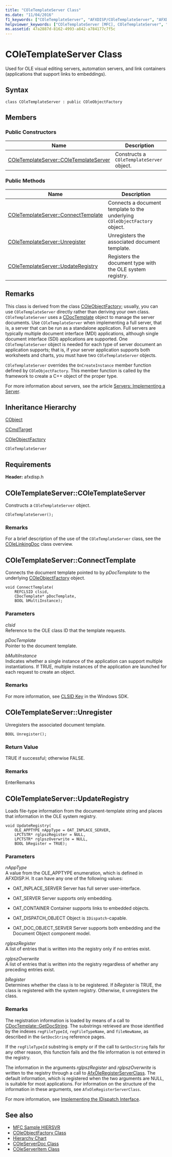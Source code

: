 ```yaml
---
title: "COleTemplateServer Class"
ms.date: "11/04/2016"
f1_keywords: ["COleTemplateServer", "AFXDISP/COleTemplateServer", "AFXDISP/COleTemplateServer::COleTemplateServer", "AFXDISP/COleTemplateServer::ConnectTemplate", "AFXDISP/COleTemplateServer::Unregister", "AFXDISP/COleTemplateServer::UpdateRegistry"]
helpviewer_keywords: ["COleTemplateServer [MFC], COleTemplateServer", "COleTemplateServer [MFC], ConnectTemplate", "COleTemplateServer [MFC], Unregister", "COleTemplateServer [MFC], UpdateRegistry"]
ms.assetid: 47a2887d-8162-4993-a842-a784177c7f5c
---
```

# COleTemplateServer Class

Used for OLE visual editing servers, automation servers, and link containers (applications that support links to embeddings).

## Syntax

```
class COleTemplateServer : public COleObjectFactory
```

## Members

### Public Constructors

|Name|Description|
|----------|-----------------|
|[COleTemplateServer::COleTemplateServer](#coletemplateserver)|Constructs a `COleTemplateServer` object.|

### Public Methods

|Name|Description|
|----------|-----------------|
|[COleTemplateServer::ConnectTemplate](#connecttemplate)|Connects a document template to the underlying `COleObjectFactory` object.|
|[COleTemplateServer::Unregister](#unregister)|Unregisters the associated document template.|
|[COleTemplateServer::UpdateRegistry](#updateregistry)|Registers the document type with the OLE system registry.|

## Remarks

This class is derived from the class [COleObjectFactory](../../mfc/reference/coleobjectfactory-class.md); usually, you can use `COleTemplateServer` directly rather than deriving your own class. `COleTemplateServer` uses a [CDocTemplate](../../mfc/reference/cdoctemplate-class.md) object to manage the server documents. Use `COleTemplateServer` when implementing a full server, that is, a server that can be run as a standalone application. Full servers are typically multiple document interface (MDI) applications, although single document interface (SDI) applications are supported. One `COleTemplateServer` object is needed for each type of server document an application supports; that is, if your server application supports both worksheets and charts, you must have two `COleTemplateServer` objects.

`COleTemplateServer` overrides the `OnCreateInstance` member function defined by `COleObjectFactory`. This member function is called by the framework to create a C++ object of the proper type.

For more information about servers, see the article [Servers: Implementing a Server](../../mfc/servers-implementing-a-server.md).

## Inheritance Hierarchy

[CObject](../../mfc/reference/cobject-class.md)

[CCmdTarget](../../mfc/reference/ccmdtarget-class.md)

[COleObjectFactory](../../mfc/reference/coleobjectfactory-class.md)

`COleTemplateServer`

## Requirements

**Header:** afxdisp.h

##  <a name="coletemplateserver"></a>  COleTemplateServer::COleTemplateServer

Constructs a `COleTemplateServer` object.

```
COleTemplateServer();
```

### Remarks

For a brief description of the use of the `COleTemplateServer` class, see the [COleLinkingDoc](../../mfc/reference/colelinkingdoc-class.md) class overview.

##  <a name="connecttemplate"></a>  COleTemplateServer::ConnectTemplate

Connects the document template pointed to by *pDocTemplate* to the underlying [COleObjectFactory](../../mfc/reference/coleobjectfactory-class.md) object.

```
void ConnectTemplate(
    REFCLSID clsid,
    CDocTemplate* pDocTemplate,
    BOOL bMultiInstance);
```

### Parameters

*clsid*<br/>
Reference to the OLE class ID that the template requests.

*pDocTemplate*<br/>
Pointer to the document template.

*bMultiInstance*<br/>
Indicates whether a single instance of the application can support multiple instantiations. If TRUE, multiple instances of the application are launched for each request to create an object.

### Remarks

For more information, see [CLSID Key](/windows/desktop/com/clsid-key-hklm) in the Windows SDK.

##  <a name="unregister"></a>  COleTemplateServer::Unregister

Unregisters the associated document template.

```
BOOL Unregister();
```

### Return Value

TRUE if successful; otherwise FALSE.

### Remarks

EnterRemarks

##  <a name="updateregistry"></a>  COleTemplateServer::UpdateRegistry

Loads file-type information from the document-template string and places that information in the OLE system registry.

```
void UpdateRegistry(
    OLE_APPTYPE nAppType = OAT_INPLACE_SERVER,
    LPCTSTR* rglpszRegister = NULL,
    LPCTSTR* rglpszOverwrite = NULL,
    BOOL bRegister = TRUE);
```

### Parameters

*nAppType*<br/>
A value from the OLE_APPTYPE enumeration, which is defined in AFXDISP.H. It can have any one of the following values:

- OAT_INPLACE_SERVER Server has full server user-interface.

- OAT_SERVER Server supports only embedding.

- OAT_CONTAINER Container supports links to embedded objects.

- OAT_DISPATCH_OBJECT Object is `IDispatch`-capable.

- OAT_DOC_OBJECT_SERVER Server supports both embedding and the Document Object component model.

*rglpszRegister*<br/>
A list of entries that is written into the registry only if no entries exist.

*rglpszOverwrite*<br/>
A list of entries that is written into the registry regardless of whether any preceding entries exist.

*bRegister*<br/>
Determines whether the class is to be registered. If *bRegister* is TRUE, the class is registered with the system registry. Otherwise, it unregisters the class.

### Remarks

The registration information is loaded by means of a call to [CDocTemplate::GetDocString](../../mfc/reference/cdoctemplate-class.md#getdocstring). The substrings retrieved are those identified by the indexes `regFileTypeId`, `regFileTypeName`, and `fileNewName`, as described in the `GetDocString` reference pages.

If the `regFileTypeId` substring is empty or if the call to `GetDocString` fails for any other reason, this function fails and the file information is not entered in the registry.

The information in the arguments *rglpszRegister* and *rglpszOverwrite* is written to the registry through a call to [AfxOleRegisterServerClass](application-control.md#afxoleregisterserverclass). The default information, which is registered when the two arguments are NULL, is suitable for most applications. For information on the structure of the information in these arguments, see `AfxOleRegisterServerClass`.

For more information, see [Implementing the IDispatch Interface](/previous-versions/windows/desktop/automat/implementing-the-idispatch-interface).

## See also

- [MFC Sample HIERSVR](../../visual-cpp-samples.md)
- [COleObjectFactory Class](../../mfc/reference/coleobjectfactory-class.md)
- [Hierarchy Chart](../../mfc/hierarchy-chart.md)
- [COleServerDoc Class](../../mfc/reference/coleserverdoc-class.md)
- [COleServerItem Class](../../mfc/reference/coleserveritem-class.md)
